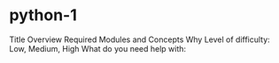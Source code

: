 # python-1
Title 
Overview
Required Modules and Concepts
Why
Level of difficulty: Low, Medium, High
What do you need help with:
